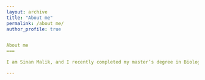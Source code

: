 ```yaml
---
layout: archive
title: "About me"
permalink: /about me/
author_profile: true


About me
===

I am Sinan Malik, and I recently completed my master’s degree in Biology from Periyar University, Salem, India . I am currently a research intern in Dr. Binu’s Neuronal Plasticity Group, where I explore behavioral plasticity and examine the learning processes of larval zebrafish. I am passionate about the neuronal mechanisms underlying visually guided behavior and multisensory integration, aiming to understand how neuronal circuits integrate sensory inputs and internal state and convert this information into behavioral responses.

---
```


